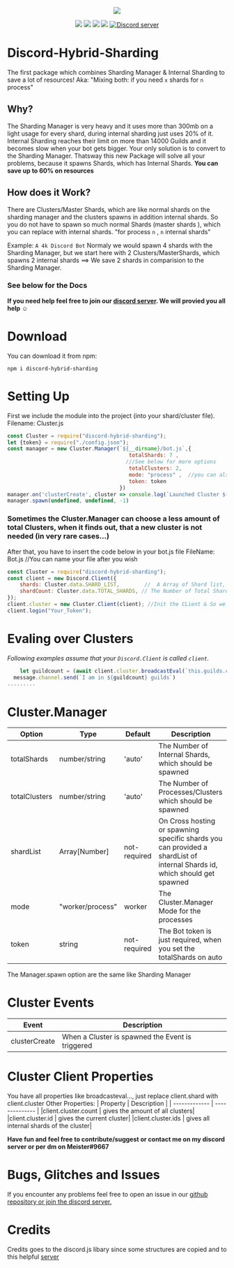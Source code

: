 <p align="center"><a href="https://nodei.co/npm/discord-hybrid-sharding/"><img src="https://nodei.co/npm/discord-hybrid-sharding.png"></a></p>
<p align="center"><img src="https://img.shields.io/npm/v/discord-hybrid-sharding"> <img src="https://img.shields.io/npm/dm/discord-hybrid-sharding?label=downloads"> <img src="https://img.shields.io/npm/l/discord-hybrid-sharding"> <img src="https://img.shields.io/github/repo-size/meister03/discord-hybrid-sharding">  <a href="https://discord.gg/YTdNBHh"><img src="https://discordapp.com/api/guilds/697129454761410600/widget.png" alt="Discord server"/></a></p>

# Discord-Hybrid-Sharding
The first package which combines Sharding Manager & Internal Sharding to save a lot of resources!
Aka: "Mixing both: if you need `x` shards for `n` process"

## Why?
The Sharding Manager is very heavy and it uses more than 300mb on a light usage for every shard, during internal sharding just uses 20% of it. Internal Sharding reaches their limit on more than 14000 Guilds and it becomes slow when your bot gets bigger.
Your only solution is to convert to the Sharding Manager. Thatsway this new Package will solve all your problems, because it spawns Shards, which has Internal Shards. **You can save up to 60% on resources**

## How does it Work?
There are Clusters/Master Shards, which are like normal shards on the sharding manager and the clusters spawns in addition internal shards. So you do not have to spawn so much normal Shards (master shards ), which you can replace with internal shards.
"for process `n` , `n` internal shards"

Example: `A 4k Discord Bot`
Normaly we would spawn 4 shards with the Sharding Manager, but we start here with 2 Clusters/MasterShards, which spawns 2 internal shards ==> We save 2 shards in comparision to the Sharding Manager.

### See below for the Docs

**If you need help feel free to join our <a href="https://discord.gg/YTdNBHh">discord server</a>. We will provied you all help ☺**
# Download
You can download it from npm:
```cli
npm i discord-hybrid-sharding
```

# Setting Up
First we include the module into the project (into your shard/cluster file).
Filename: Cluster.js
```js
const Cluster = require("discord-hybrid-sharding");
let {token} = require("./config.json");
const manager = new Cluster.Manager(`${__dirname}/bot.js`,{
                                       totalShards: 7 ,
                                      ///See below for more options
                                       totalClusters: 2, 
                                       mode: "process" ,  //you can also choose worker
                                       token: token
                                    })
manager.on('clusterCreate', cluster => console.log(`Launched Cluster ${cluster.id}`));
manager.spawn(undefined, undefined, -1)
```
### Sometimes the Cluster.Manager can choose a less amount of total Clusters, when it finds out, that a new cluster is not needed (in very rare cases...)

After that, you have to insert the code below in your bot.js file
FileName: Bot.js //You can name your file after you wish
```js
const Cluster = require("discord-hybrid-sharding");
const client = new Discord.Client({
 	shards: Cluster.data.SHARD_LIST,        //  A Array of Shard list, which will get spawned
	shardCount: Cluster.data.TOTAL_SHARDS, // The Number of Total Shards
});
client.cluster = new Cluster.Client(client); //Init the CLient & So we can also access broadcastEval...
client.login("Your_Token");
```

# Evaling over Clusters

*Following examples assume that your `Discord.Client` is called `client`.*

```js
	let guildcount = (await client.cluster.broadcastEval(`this.guilds.cache.size`)).reduce((acc, guildCount) => Number(acc + guildCount), 0);
  message.channel.send(`I am in ${guildcount} guilds`)
.........
```
# Cluster.Manager 
| Option | Type | Default | Description |
| ------------- | ------------- | ------------- | ------------- |
| totalShards | number/string| 'auto'| The Number of Internal Shards, which should be spawned |
| totalClusters | number/string| 'auto' | The Number of Processes/Clusters which should be spawned |
| shardList | Array[Number] | not-required | On Cross hosting or spawning specific shards you can provided a shardList of internal Shards id, which should get spawned |
| mode | "worker/process" | worker | The Cluster.Manager Mode for the processes |
| token | string | not-required | The Bot token is just required, when you set the totalShards on auto |

The Manager.spawn option are the same like Sharding Manager

# Cluster Events
| Event |  Description |
| ------------- | -------------- |
|clusterCreate  | When a Cluster is spawned the Event is triggered|



# Cluster Client Properties
You have all properties like broadcasteval..., just replace client.shard with client.cluster
Other Properties:
| Property |  Description |
| ------------- | -------------- |
|client.cluster.count  | gives the amount of all clusters|
|client.cluster.id  | gives the current cluster|
|client.cluster.ids  | gives all internal shards of the cluster|

**Have fun and feel free to contribute/suggest or contact me on my discord server or per dm on Meister#9667**

# Bugs, Glitches and Issues
If you encounter any problems feel free to open an issue in our <a href="https://github.com/meister03/discord-hybrid-sharding/issues">github repository or join the discord server.</a>

# Credits
Credits goes to the discord.js libary since some structures are copied and to this helpful [server]()
